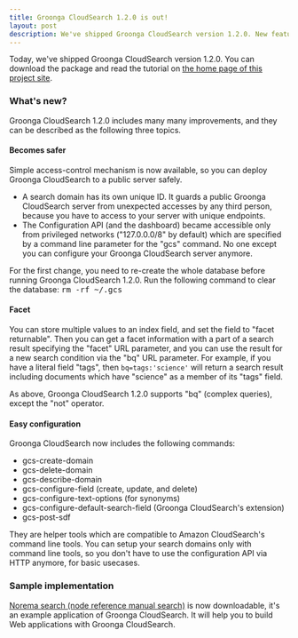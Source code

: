 ```yaml
---
title: Groonga CloudSearch 1.2.0 is out!
layout: post
description: We've shipped Groonga CloudSearch version 1.2.0. New features come with the release!
---
```


Today, we've shipped Groonga CloudSearch version 1.2.0. You can download
the package and read the tutorial on [the home page of this project site](/).

### What's new?

Groonga CloudSearch 1.2.0 includes many many improvements, and they can be
described as the following three topics.

#### Becomes safer

Simple access-control mechanism is now available, so you can deploy Groonga
CloudSearch to a public server safely.

 * A search domain has its own unique ID.
   It guards a public Groonga CloudSearch server from unexpected accesses
   by any third person, because you have to access to your server with
   unique endpoints.
 * The Configuration API (and the dashboard) became accessible only from
   privileged networks ("127.0.0.0/8" by default) which are specified by
   a command line parameter for the "gcs" command. No one except you can
   configure your Groonga CloudSearch server anymore.

For the first change, you need to re-create the whole database before running
Groonga CloudSearch 1.2.0.
Run the following command to clear the database: <kbd>rm -rf ~/.gcs</kbd>

#### Facet

You can store multiple values to an index field, and set the field to
"facet returnable".
Then you can get a facet information with a part of a search result specifying
the "facet" URL parameter, and you can use the result for a new search
condition via the "bq" URL parameter.
For example, if you have a literal field "tags", then
<code>bq=tags:'science'</code> will return a search result including
documents which have "science" as a member of its "tags" field.

As above, Groonga CloudSearch 1.2.0 supports "bq" (complex queries), except
the "not" operator.

#### Easy configuration

Groonga CloudSearch now includes the following commands:

 * gcs-create-domain
 * gcs-delete-domain
 * gcs-describe-domain
 * gcs-configure-field (create, update, and delete)
 * gcs-configure-text-options (for synonyms)
 * gcs-configure-default-search-field (Groonga CloudSearch's extension)
 * gcs-post-sdf

They are helper tools which are compatible to Amazon CloudSearch's command line tools.
You can setup your search domains only with command line tools, so you don't
have to use the configuration API via HTTP anymore, for basic usecases.

### Sample implementation

[Norema search (node reference manual search)](https://github.com/nroonga/norema) is now downloadable, it's an example application of Groonga CloudSearch.
It will help you to build Web applications with Groonga CloudSearch.
